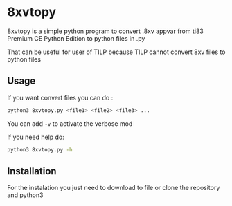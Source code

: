 # 8xvtopy
8xvtopy is a simple python program to convert .8xv appvar from ti83 Premium CE Python Edition to python files in .py

That can be useful for user of TILP because TILP cannot convert 8xv files to python files

## Usage

If you want convert files you can do :

```bash
python3 8xvtopy.py <file1> <file2> <file3> ... 
```

You can add `-v` to activate the verbose mod

If you need help do:
```bash
python3 8xvtopy.py -h
```


## Installation

For the instalation you just need to download to file or clone the repository and python3
